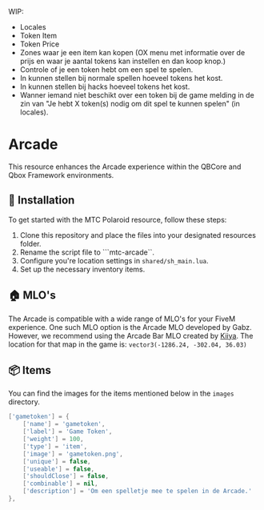 WIP:
- Locales
- Token Item
- Token Price
- Zones waar je een item kan kopen (OX menu met informatie over de prijs en waar je aantal tokens kan instellen en dan koop knop.)
- Controle of je een token hebt om een spel te spelen.
- In kunnen stellen bij normale spellen hoeveel tokens het kost.
- In kunnen stellen bij hacks hoeveel tokens het kost.
- Wanner iemand niet beschikt over een token bij de game melding in de zin van "Je hebt X token(s) nodig om dit spel te kunnen spelen" (in locales).


# Arcade
This resource enhances the Arcade experience within the QBCore and Qbox Framework environments.

## 🔌 Installation
To get started with the MTC Polaroid resource, follow these steps:

1. Clone this repository and place the files into your designated resources folder.
2. Rename the script file to ```mtc-arcade``.
3. Configure you're location settings in ```shared/sh_main.lua```.
3. Set up the necessary inventory items.

## 🏠 MLO's
The Arcade is compatible with a wide range of MLO's for your FiveM experience. One such MLO option is the Arcade MLO developed by Gabz. However, we recommend using the Arcade Bar MLO created by [Kiiya](https://www.gta5-mods.com/maps/arcade-bar-interior-mlo-fivem-sp). The location for that map in the game is: `vector3(-1286.24, -302.04, 36.03)`

## 📦 Items
You can find the images for the items mentioned below in the ```images``` directory.
```LUA
['gametoken'] = {
    ['name'] = 'gametoken',
    ['label'] = 'Game Token',
    ['weight'] = 100,
    ['type'] = 'item',
    ['image'] = 'gametoken.png',
    ['unique'] = false,
    ['useable'] = false,
    ['shouldClose'] = false,
    ['combinable'] = nil,
    ['description'] = 'Om een spelletje mee te spelen in de Arcade.'
},
```